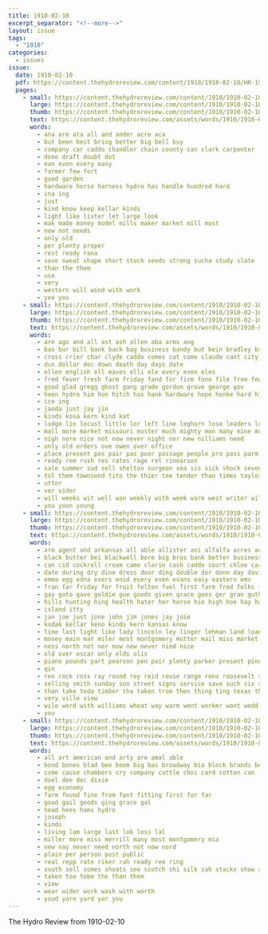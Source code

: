 ```yaml
---
title: 1910-02-10
excerpt_separator: "<!--more-->"
layout: issue
tags:
  - "1910"
categories:
  - issues
issue:
  date: 1910-02-10
  pdf: https://content.thehydroreview.com/content/1910/1910-02-10/HR-1910-02-10.pdf
  pages:
    - small: https://content.thehydroreview.com/content/1910/1910-02-10/small/HR-1910-02-10-01.jpg
      large: https://content.thehydroreview.com/content/1910/1910-02-10/large/HR-1910-02-10-01.jpg
      thumb: https://content.thehydroreview.com/content/1910/1910-02-10/thumbnails/HR-1910-02-10-01.jpg
      text: https://content.thehydroreview.com/assets/words/1910/1910-02-10/HR-1910-02-10-01.txt
      words:
        - ana are ata all and ander acre aca
        - but been best bring better big bell buy
        - company car caddo chandler chain county can clark carpenter
        - done draft doubt dot
        - ean even every easy
        - farmer few fort
        - good garden
        - hardware horse harness hydro has handle hundred hard
        - ina ing
        - just
        - kind know keep kellar kinds
        - light like lister let large look
        - mak made money model mills maker market mill most
        - new not needs
        - only old
        - per plenty proper
        - rest ready rana
        - save sweat shape short stock seeds strong sucha study slate
        - than the them
        - use
        - very
        - western will wind with work
        - yee you
    - small: https://content.thehydroreview.com/content/1910/1910-02-10/small/HR-1910-02-10-02.jpg
      large: https://content.thehydroreview.com/content/1910/1910-02-10/large/HR-1910-02-10-02.jpg
      thumb: https://content.thehydroreview.com/content/1910/1910-02-10/thumbnails/HR-1910-02-10-02.jpg
      text: https://content.thehydroreview.com/assets/words/1910/1910-02-10/HR-1910-02-10-02.txt
      words:
        - are ago and all ast ash allen aba arms ang
        - bas bur bill bank back bag business bandy but bein bradley brown best bie bae been buys bros breeding born
        - cross crier char clyde caddo comes cat come claude cant city col cattle can cost corn call
        - dun dollar dec down death day days date
        - ellen english ell eaves elli ele every even eles
        - fred fever fresh farm friday fand for firm fone file from few
        - good glad gregg ghost gang grade gordon grove george gov
        - heen hydro him hon hitch has hank hardware hope henke hard hing had haskell hinton her
        - ice ing
        - janda just jay jin
        - kinds kosa kern kind kat
        - lodge lin locust little lor left line leghorn lose leaders loss last law
        - mall more market missouri muster much mighty mon many mine mules masia mound mack masoni mor may moser med matter mae milk
        - nigh nore nice not now never night nor new nilliams need
        - only old orders ove owen over office
        - place present pos pair pas poor passage people pro pass parm pure price plain post peals pow prairie phon per pet
        - ready rem rush res rates rage ret rinearson
        - sale summer sud sell shelton surgeon sea sis sick shock seven session seed see silver such seek saw she som sal store state savior second spring sible special said subject stea sunday stock sebo shing sharp
        - tol them townsend tito the thier tee tender than times taylor teach town too taken
        - utter
        - ver vider
        - will weeks wit well wan weekly with week ware west writer wilt work was waters workman
        - you yoon young
    - small: https://content.thehydroreview.com/content/1910/1910-02-10/small/HR-1910-02-10-03.jpg
      large: https://content.thehydroreview.com/content/1910/1910-02-10/large/HR-1910-02-10-03.jpg
      thumb: https://content.thehydroreview.com/content/1910/1910-02-10/thumbnails/HR-1910-02-10-03.jpg
      text: https://content.thehydroreview.com/assets/words/1910/1910-02-10/HR-1910-02-10-03.txt
      words:
        - arm agent and arkansas all able allister ani alfalfa acres acre ace are
        - black butter bei blackwell bore big bros bank better business benton bring but bone bradley benscoter bale bales box busi beebe been buy boy back best brad brother
        - can cid cockrell cream came clarin cash caddo court chloe card cutting cashier christ close cone cold chase chambers cheap collins calle con chance corn cough city clinton cee care college church come creek case chas
        - date during dry dine dress door ding double dor donn day davidson
        - emma egg edna evers enid every even evans easy eastern ems
        - fran far friday for fruit felton fuel first farm fred folks friends face found farms from fail free front ferguson fine
        - gay goto gave goldie gue goods given grace goes ger gran guthrie good griffin genevieve
        - hills hunting hing health hater her horse hie high hoe hay hafer henke hobby hens has honor home hydro
        - island itty
        - jan joe just jone john jim jones jay joie
        - kodak kellar keno kinds kern kansas know
        - line last light like lady lincoln ley linger lehman land loan left lila ler lines lumb lay lees longest less lawrie learn louis
        - money main mar miler most montgomery mutter mail miss market mon man mildred mina may meal milk mary more maki mont mound made mcbride
        - ness north not ner now new never nied nice
        - old over oscar only olds olis
        - piano pounds part pearson pen pair plenty parker present pine per pound post price pail people place proud pleasant pryor pretty pay past
        - qin
        - ren rock ross ray round roy reid rouse range reno roosevelt rate rest room
        - selling smith sunday son street signs service save such six side sun store sabin stock second soon springs sale scott see sae san sterling seo shen sugar sage smiling star sadie set sant straw sed shape shaw shower saturday sells school suh seen
        - than take toda timber tha taken trom then thing ting texas tham town try trip top the them ten
        - very ville view
        - wile word with williams wheat way warm went worker want wedd wood world winter will why well wilson while wait week weeks wolf ware white worth water woods was walter
        - you
    - small: https://content.thehydroreview.com/content/1910/1910-02-10/small/HR-1910-02-10-04.jpg
      large: https://content.thehydroreview.com/content/1910/1910-02-10/large/HR-1910-02-10-04.jpg
      thumb: https://content.thehydroreview.com/content/1910/1910-02-10/thumbnails/HR-1910-02-10-04.jpg
      text: https://content.thehydroreview.com/assets/words/1910/1910-02-10/HR-1910-02-10-04.txt
      words:
        - all art american and arty are amal able
        - bond bones blad bee boom big bas broadway bia block brands better
        - come cause chambers cry company cattle choi card cotton can
        - doel dee dec dixie
        - egg economy
        - farm found fine from fant fitting first for far
        - good gail goods ging grace gal
        - head hees hams hydro
        - joseph
        - kinds
        - living lam large last lok less lal
        - miller more miss merrill many most montgomery mia
        - new nay never need north not now nord
        - plain per person post public
        - real repp rate riker rah ready ree ring
        - south sell somes shoats see scotch shi silk sah stacks show store seas shall santo school sale
        - taken too tobe the than them
        - view
        - wear wider work wash with worth
        - youd yarn yard yar you
---
```


The Hydro Review from 1910-02-10

<!--more-->

